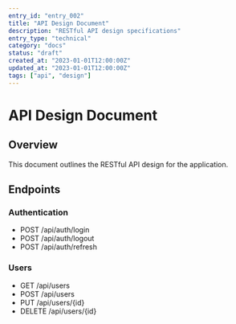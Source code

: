```yaml
---
entry_id: "entry_002"
title: "API Design Document"
description: "RESTful API design specifications"
entry_type: "technical"
category: "docs"
status: "draft"
created_at: "2023-01-01T12:00:00Z"
updated_at: "2023-01-01T12:00:00Z"
tags: ["api", "design"]
---
```


# API Design Document

## Overview

This document outlines the RESTful API design for the application.

## Endpoints

### Authentication
- POST /api/auth/login
- POST /api/auth/logout
- POST /api/auth/refresh

### Users
- GET /api/users
- POST /api/users
- PUT /api/users/{id}
- DELETE /api/users/{id}